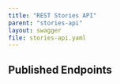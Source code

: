 ```yaml
---
title: "REST Stories API"
parent: "stories-api"
layout: swagger
file: stories-api.yaml
---
```


## Published Endpoints
